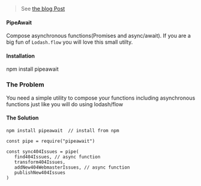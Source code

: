 
>See 
> [the blog Post](https://medium.com/p/360f16a8616/edit)

#### PipeAwait 
Compose asynchronous functions(Promises and async/await). If you are a big fun of `Lodash.flow` you will love this small utilty.

#### Installation
npm install pipeawait

### The Problem
You need a simple utility to compose your functions including asynchronous functions just like you will do using lodash/flow


#### The Solution

```
npm install pipeawait  // install from npm 

const pipe = require("pipeawait")

const sync404Issues = pipe(
   find404Issues, // async function
   transform404Issues, 
   addNew404WebmasterIssues, // async function
   publishNew404Issues
)

```
